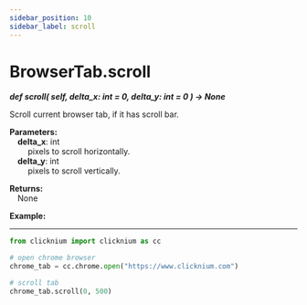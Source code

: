 ```yaml
---
sidebar_position: 10
sidebar_label: scroll
---
```

# BrowserTab.scroll

***def scroll(
        self,
        delta_x: int = 0,
        delta_y: int = 0
    ) -> None***  

Scroll current browser tab, if it has scroll bar.

**Parameters:**  
    &emsp;**delta_x**: int   
        &emsp;&emsp; pixels to scroll horizontally.  
    &emsp;**delta_y**: int   
        &emsp;&emsp; pixels to scroll vertically. 

**Returns:**  
    &emsp;None

**Example:**
***
```python
from clicknium import clicknium as cc

# open chrome browser
chrome_tab = cc.chrome.open("https://www.clicknium.com")

# scroll tab
chrome_tab.scroll(0, 500)
```